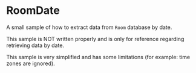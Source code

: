 # RoomDate
 A small sample of how to extract data from `Room` database by date.

 This sample is NOT written properly and is only for reference regarding retrieving data by date.

 This sample is very simplified and has some limitations (for example: time zones are ignored).
